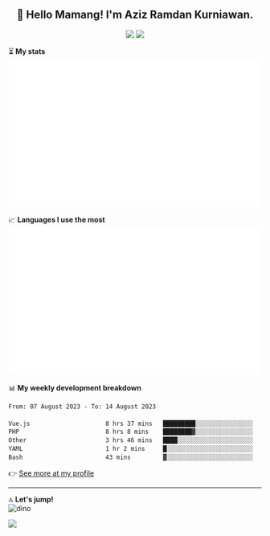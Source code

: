 <h2 align="center">👋 Hello Mamang! I'm Aziz Ramdan Kurniawan.</h2>  
<p align="center">
  <img src="https://komarev.com/ghpvc/?username=azizramdan">
  <img src="https://wakatime.com/badge/user/90056fa0-4c31-4eca-954e-2a3ac05896f9.svg">
</p>
    
⏳ **My stats**  
![](https://raw.githubusercontent.com/azizramdan/github-stats/master/generated/overview.svg#gh-dark-mode-only)

📈 **Languages I use the most**  
![](https://raw.githubusercontent.com/azizramdan/github-stats/master/generated/languages.svg#gh-dark-mode-only)

📊 **My weekly development breakdown**
<!--START_SECTION:waka-->

```txt
From: 07 August 2023 - To: 14 August 2023

Vue.js                     8 hrs 37 mins   █████████░░░░░░░░░░░░░░░░   36.06 %
PHP                        8 hrs 8 mins    ████████▓░░░░░░░░░░░░░░░░   34.04 %
Other                      3 hrs 46 mins   ████░░░░░░░░░░░░░░░░░░░░░   15.80 %
YAML                       1 hr 2 mins     █░░░░░░░░░░░░░░░░░░░░░░░░   04.34 %
Bash                       43 mins         ▓░░░░░░░░░░░░░░░░░░░░░░░░   03.06 %
```

<!--END_SECTION:waka-->
👉 [See more at my profile](https://wakatime.com/@azizramdan)
***
🔝 **Let's jump!**  
![dino](https://raw.githubusercontent.com/azizramdan/azizramdan/master/dino.gif)  

![](https://hit.yhype.me/github/profile?user_id=27954794)
